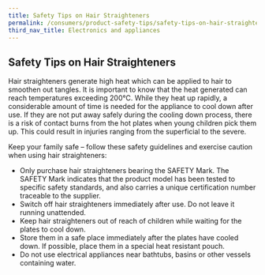 ```yaml
---
title: Safety Tips on Hair Straighteners
permalink: /consumers/product-safety-tips/safety-tips-on-hair-straighteners
third_nav_title: Electronics and appliances
---
```

## Safety Tips on Hair Straighteners
Hair straighteners generate high heat which can be applied to hair to smoothen out tangles. It is important to know that the heat generated can reach temperatures exceeding 200°C. While they heat up rapidly, a considerable amount of time is needed for the appliance to cool down after use. If they are not put away safely during the cooling down process, there is a risk of contact burns from the hot plates when young children pick them up. This could result in injuries ranging from the superficial to the severe.

Keep your family safe – follow these safety guidelines and exercise caution when using hair straighteners:
* Only purchase hair straighteners bearing the SAFETY Mark. The SAFETY Mark indicates that the product model has been tested to specific safety standards, and also carries a unique certification number traceable to the supplier.
* Switch off hair straighteners immediately after use. Do not leave it running unattended.
* Keep hair straighteners out of reach of children while waiting for the plates to cool down.
* Store them in a safe place immediately after the plates have cooled down. If possible, place them in a special heat resistant pouch.
* Do not use electrical appliances near bathtubs, basins or other vessels containing water.

